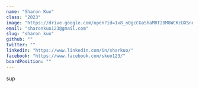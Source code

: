```yaml
---
name: "Sharon Kuo"
class: "2023"
image: "https://drive.google.com/open?id=1v8_nQgcCGaShaMRT20M8WCKcUXSnnqZZ"
email: "sharonkuo123@gmail.com"
slug: "sharon_kuo"
github: ""
twitter: ""
linkedin: "https://www.linkedin.com/in/sharkuo/"
facebook: "https://www.facebook.com/skuo123/"
boardPosition: ""
---
```

sup